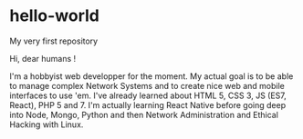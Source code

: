 # hello-world
My very first repository

Hi, dear humans !

I'm a hobbyist web developper for the moment. My actual goal is to be able to manage complex Network Systems and to create nice web and mobile interfaces to use 'em. I've already learned about HTML 5, CSS 3, JS (ES7, React), PHP 5 and 7. I'm actually learning React Native before going deep into Node, Mongo, Python and then Network Administration and Ethical Hacking with Linux.
